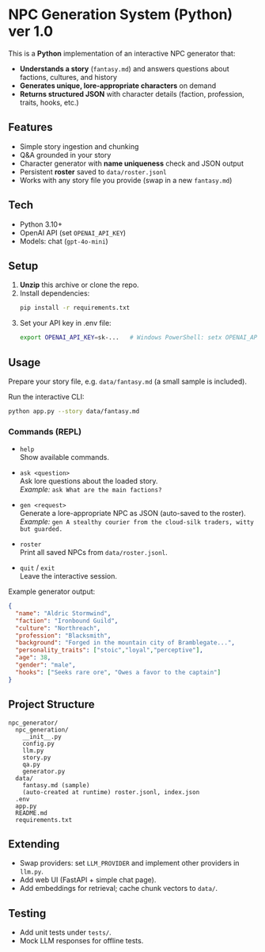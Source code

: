 # NPC Generation System (Python) ver 1.0

This is a **Python** implementation of an interactive NPC generator that:
- **Understands a story** (`fantasy.md`) and answers questions about factions, cultures, and history
- **Generates unique, lore-appropriate characters** on demand
- **Returns structured JSON** with character details (faction, profession, traits, hooks, etc.)

## Features
- Simple story ingestion and chunking
- Q&A grounded in your story
- Character generator with **name uniqueness** check and JSON output
- Persistent **roster** saved to `data/roster.jsonl`
- Works with any story file you provide (swap in a new `fantasy.md`)

## Tech
- Python 3.10+
- OpenAI API (set `OPENAI_API_KEY`)
- Models: chat (`gpt-4o-mini`)

## Setup

1. **Unzip** this archive or clone the repo.
2. Install dependencies:
   ```bash
   pip install -r requirements.txt
   ```
3. Set your API key in .env file:
   ```bash
   export OPENAI_API_KEY=sk-...   # Windows PowerShell: setx OPENAI_API_KEY "sk-..."
   ```

## Usage

Prepare your story file, e.g. `data/fantasy.md` (a small sample is included).

Run the interactive CLI:
```bash
python app.py --story data/fantasy.md
```
### Commands (REPL)

- `help`  
  Show available commands.

- `ask <question>`  
  Ask lore questions about the loaded story.  
  _Example:_ `ask What are the main factions?`

- `gen <request>`  
  Generate a lore-appropriate NPC as JSON (auto-saved to the roster).  
  _Example:_ `gen A stealthy courier from the cloud-silk traders, witty but guarded.`

- `roster`  
  Print all saved NPCs from `data/roster.jsonl`.

- `quit` / `exit`  
  Leave the interactive session.
  

Example generator output:
```json
{
  "name": "Aldric Stormwind",
  "faction": "Ironbound Guild",
  "culture": "Northreach",
  "profession": "Blacksmith",
  "background": "Forged in the mountain city of Bramblegate...",
  "personality_traits": ["stoic","loyal","perceptive"],
  "age": 38,
  "gender": "male",
  "hooks": ["Seeks rare ore", "Owes a favor to the captain"]
}
```
## Project Structure
```
npc_generator/
  npc_generation/
    __init__.py
    config.py
    llm.py
    story.py
    qa.py
    generator.py
  data/
    fantasy.md (sample)
    (auto-created at runtime) roster.jsonl, index.json
  .env
  app.py
  README.md
  requirements.txt
```

## Extending
- Swap providers: set `LLM_PROVIDER` and implement other providers in `llm.py`.
- Add web UI (FastAPI + simple chat page).
- Add embeddings for retrieval; cache chunk vectors to `data/`.

## Testing
- Add unit tests under `tests/`.
- Mock LLM responses for offline tests.